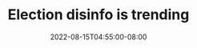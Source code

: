 ---
date: 2022-08-15T04:55:00-08:00
title: "Election disinfo is trending"
ogtitle: "Election disinfo is trending"
description: |
    S06E03_description: Lorem ipsum dolor sit amet, consectetur adipiscing elit, sed do eiusmod tempor incididunt ut labore et dolore magna aliqua. Ut enim ad minim veniam, quis nostrud exercitation ullamco laboris nisi ut aliquip ex ea commodo consequat.
number: 40
season: 6
seasonepisode: 3
url: /season6/episode3/
embed: "1b65cc5f-46b3-4093-b6ee-302d781e6172"
mp3: "https://cdn.simplecast.com/audio/ba6e5463-f0f5-40af-b00f-1d4cf7c79bee/episodes/1b65cc5f-46b3-4093-b6ee-302d781e6172/audio/c56ae1ba-4dca-4341-9567-394672db583c/default_tc.mp3"
categories: "episodes"
host: "Hostname"
shownotes: |
    S06E03_shownotes: Lorem ipsum dolor sit amet, consectetur adipiscing elit, sed do eiusmod tempor incididunt ut labore et dolore magna aliqua. Ut enim ad minim veniam, quis nostrud exercitation ullamco laboris nisi ut aliquip ex ea commodo consequat.

    Learn more about Mozilla and Firefox at [mozilla.org](https://www.mozilla.org/).
transcript: |
    **Hostname:** Hey, it's me. And before we start this episode, I need to ask you for some feedback. The IRL team and I are wondering what specific issues, questions, or stories you have about privacy, security, and online life. Please find a link to a short survey on the podcast website. It's in the show notes at irlpodcast.org. We don't share any of your data with anyone else and your answers go directly to the humans who make IRL. Irlpodcast.org, find the survey, talk to us about all things IRL. Okay, thank you.

    Lately, the big tech companies have been talking a big game about their commitment to privacy...

    **Mark Zuckerberg:** Privacy gives us the freedom to be ourselves.

    **Hostname:** Sure, I totally agree. Thank you.

---